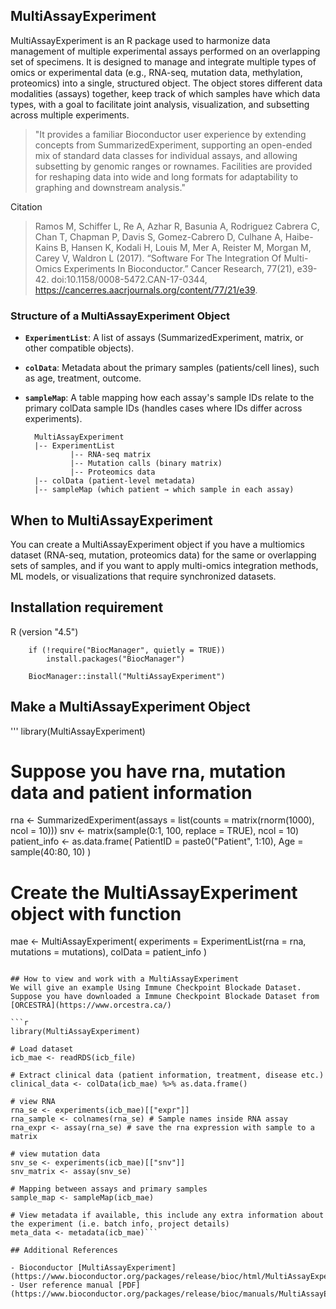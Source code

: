 
## MultiAssayExperiment
MultiAssayExperiment is an R package used to harmonize data management of multiple experimental assays performed on an overlapping set of specimens. It is designed to manage and integrate multiple types of omics or experimental data (e.g., RNA-seq, mutation data, methylation, proteomics) into a single, structured object. The object stores different data modalities (assays) together, keep track of which samples have which data types, with a goal to facilitate joint analysis, visualization, and subsetting across multiple experiments.


> "It provides a familiar Bioconductor user experience by extending concepts from SummarizedExperiment,
> supporting an open-ended mix of standard data classes for individual assays,
> and allowing subsetting by genomic ranges or rownames. 
> Facilities are provided for reshaping data into wide and long
> formats for adaptability to graphing and downstream analysis."

Citation

> Ramos M, Schiffer L, Re A, Azhar R, Basunia A, Rodriguez Cabrera C, Chan T, Chapman P, Davis S, Gomez-Cabrero D, Culhane A, Haibe-Kains B, Hansen K, Kodali H, Louis M, Mer A, Reister M, Morgan M, Carey V, Waldron L (2017). “Software For The Integration Of Multi-Omics Experiments In Bioconductor.” Cancer Research, 77(21), e39-42. doi:10.1158/0008-5472.CAN-17-0344, https://cancerres.aacrjournals.org/content/77/21/e39. 


### Structure of a MultiAssayExperiment Object

- **`ExperimentList`**: A list of assays (SummarizedExperiment, matrix, or other compatible objects).
- **`colData`**: Metadata about the primary samples (patients/cell lines), such as age, treatment, outcome.
- **`sampleMap`**: A table mapping how each assay's sample IDs relate to the primary colData sample IDs (handles cases where IDs differ across experiments).

        MultiAssayExperiment
        |-- ExperimentList
                |-- RNA-seq matrix
                |-- Mutation calls (binary matrix)
                |-- Proteomics data
        |-- colData (patient-level metadata)
        |-- sampleMap (which patient → which sample in each assay)

## When to MultiAssayExperiment
You can create a MultiAssayExperiment object if you have a multiomics dataset (RNA-seq, mutation, proteomics data) for the same or overlapping sets of samples, and if you want to apply multi-omics integration methods, ML models, or visualizations that require synchronized datasets.


## Installation requirement

R (version "4.5") 

        if (!require("BiocManager", quietly = TRUE))
            install.packages("BiocManager")

        BiocManager::install("MultiAssayExperiment")

        

## Make a MultiAssayExperiment Object

'''
library(MultiAssayExperiment)

# Suppose you have rna, mutation data and patient information
rna <- SummarizedExperiment(assays = list(counts = matrix(rnorm(1000), ncol = 10)))
snv <- matrix(sample(0:1, 100, replace = TRUE), ncol = 10)
patient_info <- as.data.frame(
  PatientID = paste0("Patient", 1:10),
  Age = sample(40:80, 10)
)

# Create the MultiAssayExperiment object with function
mae <- MultiAssayExperiment(
  experiments = ExperimentList(rna = rna, mutations = mutations),
  colData = patient_info
)
```

## How to view and work with a MultiAssayExperiment 
We will give an example Using Immune Checkpoint Blockade Dataset. Suppose you have downloaded a Immune Checkpoint Blockade Dataset from [ORCESTRA](https://www.orcestra.ca/)
    
```r
library(MultiAssayExperiment)

# Load dataset
icb_mae <- readRDS(icb_file)

# Extract clinical data (patient information, treatment, disease etc.)
clinical_data <- colData(icb_mae) %>% as.data.frame()

# view RNA
rna_se <- experiments(icb_mae)[["expr"]]
rna_sample <- colnames(rna_se) # Sample names inside RNA assay
rna_expr <- assay(rna_se) # save the rna expression with sample to a matrix 

# view mutation data
snv_se <- experiments(icb_mae)[["snv"]]
snv_matrix <- assay(snv_se)

# Mapping between assays and primary samples
sample_map <- sampleMap(icb_mae)

# View metadata if available, this include any extra information about the experiment (i.e. batch info, project details)
meta_data <- metadata(icb_mae)```

## Additional References 

- Bioconductor [MultiAssayExperiment](https://www.bioconductor.org/packages/release/bioc/html/MultiAssayExperiment.html)
- User reference manual [PDF](https://www.bioconductor.org/packages/release/bioc/manuals/MultiAssayExperiment/man/MultiAssayExperiment.pdf)

